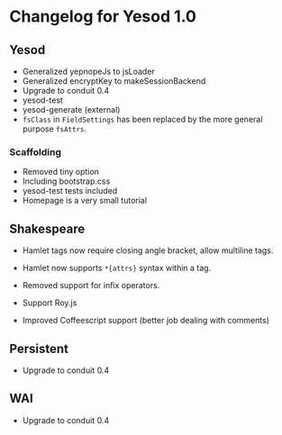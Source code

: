 # Changelog for Yesod 1.0

## Yesod

* Generalized yepnopeJs to jsLoader
* Generalized encryptKey to makeSessionBackend
* Upgrade to conduit 0.4
* yesod-test
* yesod-generate (external)
* `fsClass` in `FieldSettings` has been replaced by the more general purpose `fsAttrs`.

### Scaffolding

* Removed tiny option
* Including bootstrap.css
* yesod-test tests included
* Homepage is a very small tutorial

## Shakespeare

* Hamlet tags now require closing angle bracket, allow multiline tags.
* Hamlet now supports `*{attrs}` syntax within a tag.
* Removed support for infix operators.

* Support Roy.js
* Improved Coffeescript support (better job dealing with comments)


## Persistent

* Upgrade to conduit 0.4

## WAI

* Upgrade to conduit 0.4